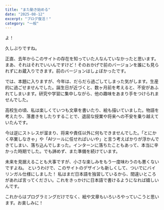 ```yaml
---
title: "また動き始める"
date: "2025-08-12"
excerpt: "ブログ復活！"
category: "一般"
---
```


よ！

久しぶりですね。

正直、去年からこのサイトの存在を知っていた人なんていなかったと思います。まあ、それはそれでいいんですけど！そのおかげで前のバージョンを誰にも見られずにお蔵入りできます。前のバージョンはしょぼかったです。

では、本題に入りますが、今年は、だらだら過ごしてしまった気がします。生産的に過ごせませんでした。誕生日が近づくと、数ヶ月前を考えると、不安があふれてしまいます。研究や学習に集中しながら、他の趣味をあまり手をつけられませんでした。

高校生の頃、私は楽しくていつも文章を書いたり、絵も描いていました。物語を考えたり、落書きをしたりすることで、退屈な授業や将来への不安を乗り越えていたんです。

今は逆にストレスが溜まり、将来や責任以外に何もできませんでした。「とにかく卒業しなきゃ」や「AIツールに任せればいいや」と言う考えばかりが浮かんできてしまい、落ち込んでしまった。インターンに落ちたこともあって、本当に辛かった時期でした。でも諦めず、また準備を続けています。

未来を見据えることも大事ですが、小さな楽しみをもう一度味わうのも悪くないですよね。
というわけで、このサイトのデザインも新しくして、ついでにバイリンガル仕様にしました！
私はまだ日本語を独習しているから、間違いところがあれば言ってください。これをきっかけに日本語で書けるようになれば嬉しいんです。

これからはプログラミングだけでなく、絵や文章もいろいろやっていこうと思います。お楽しみに！